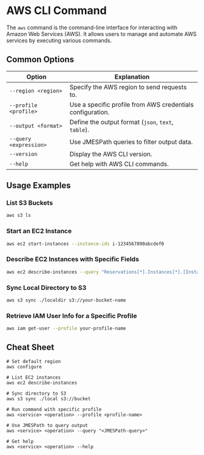 # AWS CLI Command

The `aws` command is the command-line interface for interacting with Amazon Web Services (AWS). It allows users to manage and automate AWS services by executing various commands.

## Common Options

| Option                        | Explanation                                                   |
|-------------------------------|---------------------------------------------------------------|
| `--region <region>`           | Specify the AWS region to send requests to.                   |
| `--profile <profile>`         | Use a specific profile from AWS credentials configuration.    |
| `--output <format>`           | Define the output format (`json`, `text`, `table`).           |
| `--query <expression>`        | Use JMESPath queries to filter output data.                   |
| `--version`                   | Display the AWS CLI version.                                  |
| `--help`                      | Get help with AWS CLI commands.                               |

## Usage Examples

### List S3 Buckets

```bash
aws s3 ls
```

### Start an EC2 Instance

```bash
aws ec2 start-instances --instance-ids i-1234567890abcdef0
```

### Describe EC2 Instances with Specific Fields

```bash
aws ec2 describe-instances --query "Reservations[*].Instances[*].[InstanceId,InstanceType,State.Name]" --output table
```

### Sync Local Directory to S3

```bash
aws s3 sync ./localdir s3://your-bucket-name
```

### Retrieve IAM User Info for a Specific Profile

```bash
aws iam get-user --profile your-profile-name
```

## Cheat Sheet

```plaintext
# Set default region
aws configure

# List EC2 instances
aws ec2 describe-instances

# Sync directory to S3
aws s3 sync ./local s3://bucket

# Run command with specific profile
aws <service> <operation> --profile <profile-name>

# Use JMESPath to query output
aws <service> <operation> --query "<JMESPath-query>"

# Get help
aws <service> <operation> --help
```
